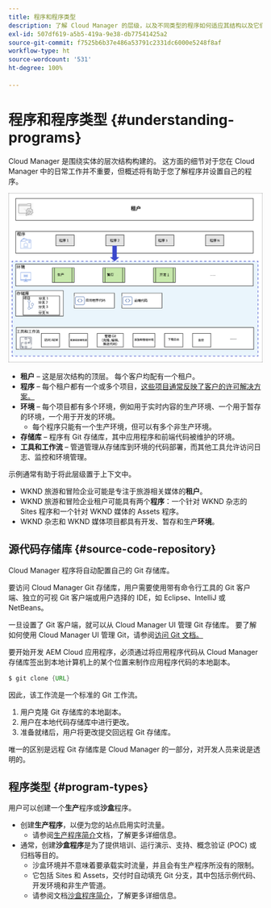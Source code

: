 ```yaml
---
title: 程序和程序类型
description: 了解 Cloud Manager 的层级，以及不同类型的程序如何适应其结构以及它们之间的差异。
exl-id: 507df619-a5b5-419a-9e38-db77541425a2
source-git-commit: f7525b6b37e486a53791c2331dc6000e5248f8af
workflow-type: ht
source-wordcount: '531'
ht-degree: 100%

---
```



# 程序和程序类型 {#understanding-programs}

Cloud Manager 是围绕实体的层次结构构建的。 这方面的细节对于您在 Cloud Manager 中的日常工作并不重要，但概述将有助于您了解程序并设置自己的程序。

![Cloud Manager 层级](assets/program-types1.png)

* **租户** – 这是层次结构的顶层。 每个客户均配有一个租户。
* **程序** – 每个租户都有一个或多个项目，[这些项目通常反映了客户的许可解决方案。](introduction-production-programs.md)
* **环境** – 每个项目都有多个环境，例如用于实时内容的生产环境、一个用于暂存的环境，一个用于开发的环境。
   * 每个程序只能有一个生产环境，但可以有多个非生产环境。
* **存储库** – 程序有 Git 存储库，其中应用程序和前端代码被维护的环境。
* **工具和工作流** – 管道管理从存储库到环境的代码部署，而其他工具允许访问日志、监控和环境管理。

示例通常有助于将此层级置于上下文中。

* WKND 旅游和冒险企业可能是专注于旅游相关媒体的&#x200B;**租户**。
* WKND 旅游和冒险企业租户可能具有两个&#x200B;**程序**：一个针对 WKND 杂志的 Sites 程序和一个针对 WKND 媒体的 Assets 程序。
* WKND 杂志和 WKND 媒体项目都具有开发、暂存和生产&#x200B;**环境**。

## 源代码存储库 {#source-code-repository}

Cloud Manager 程序将自动配置自己的 Git 存储库。

要访问 Cloud Manager Git 存储库，用户需要使用带有命令行工具的 Git 客户端、独立的可视 Git 客户端或用户选择的 IDE，如 Eclipse、IntelliJ 或 NetBeans。

一旦设置了 Git 客户端，就可以从 Cloud Manager UI 管理 Git 存储库。 要了解如何使用 Cloud Manager UI 管理 Git，请参阅[访问 Git 文档。](/help/implementing/cloud-manager/managing-code/accessing-repos.md)

要开始开发 AEM Cloud 应用程序，必须通过将应用程序代码从 Cloud Manager 存储库签出到本地计算机上的某个位置来制作应用程序代码的本地副本。

```java
$ git clone {URL}
```

因此，该工作流是一个标准的 Git 工作流。

1. 用户克隆 Git 存储库的本地副本。
1. 用户在本地代码存储库中进行更改。
1. 准备就绪后，用户将更改提交回远程 Git 存储库。

唯一的区别是远程 Git 存储库是 Cloud Manager 的一部分，对开发人员来说是透明的。

## 程序类型 {#program-types}

用户可以创建一个&#x200B;**生产**&#x200B;程序或&#x200B;**沙盒**&#x200B;程序。

* 创建&#x200B;**生产程序**，以便为您的站点启用实时流量。
   * 请参阅[生产程序简介](/help/implementing/cloud-manager/getting-access-to-aem-in-cloud/introduction-production-programs.md)文档，了解更多详细信息。
* 通常，创建&#x200B;**沙盒程序**&#x200B;是为了提供培训、运行演示、支持、概念验证 (POC) 或归档等目的。
   * 沙盒环境并不意味着要承载实时流量，并且会有生产程序所没有的限制。
   * 它包括 Sites 和 Assets，交付时自动填充 Git 分支，其中包括示例代码、开发环境和非生产管道。
   * 请参阅文档[沙盒程序简介](/help/implementing/cloud-manager/getting-access-to-aem-in-cloud/introduction-sandbox-programs.md)，了解更多详细信息。
